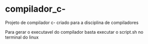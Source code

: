 # compilador_c-

Projeto de compilador c- criado para a disciplina de compiladores

Para gerar o executavel do compilador basta executar o script.sh no terminal do linux
